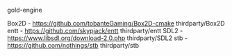 gold-engine

Box2D - https://github.com/tobanteGaming/Box2D-cmake
thirdparty/Box2D
entt - https://github.com/skypjack/entt
thirdparty/entt
SDL2 - https://www.libsdl.org/download-2.0.php
thirdparty/SDL2
stb - https://github.com/nothings/stb
thirdparty/stb